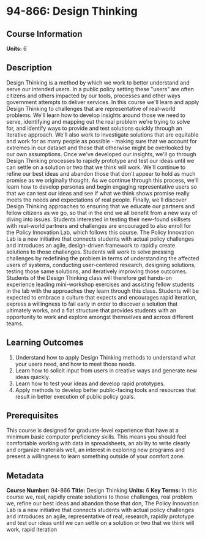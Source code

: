 # 94-866: Design Thinking

## Course Information

**Units:** 6

## Description

Design Thinking is a method by which we work to better understand and serve our intended users. In a public policy setting these "users" are often citizens and others impacted by our tools, processes and other ways government attempts to deliver services. In this course we'll learn and apply Design Thinking to challenges that are representative of real-world problems. We'll learn how to develop insights around those we need to serve, identifying and mapping out the real problem we're trying to solve for, and identify ways to provide and test solutions quickly through an iterative approach. We'll also work to investigate solutions that are equitable and work for as many people as possible - making sure that we account for extremes in our dataset and those that otherwise might be overlooked by our own assumptions. Once we've developed our insights, we'll go through Design Thinking processes to rapidly prototype and test our ideas until we can settle on a solution or two that we think will work. We'll continue to refine our best ideas and abandon those that don't appear to hold as much promise as we originally thought. As we continue through this process, we'll learn how to develop personas and begin engaging representative users so that we can test our ideas and see if what we think shows promise really meets the needs and expectations of real people. Finally, we'll discover Design Thinking approaches to ensuring that we educate our partners and fellow citizens as we go, so that in the end we all benefit from a new way of diving into issues. Students interested in testing their new-found skillsets with real-world partners and challenges are encouraged to also enroll for the Policy Innovation Lab, which follows this course. The Policy Innovation Lab is a new initiative that connects students with actual policy challenges and introduces an agile, design-driven framework to rapidly create solutions to those challenges. Students will work to solve pressing challenges by redefining the problem in terms of understanding the affected users of systems, conducting user-centered research, designing solutions, testing those same solutions, and iteratively improving those outcomes. Students of the Design Thinking class will therefore get hands-on experience leading mini-workshop exercises and assisting fellow students in the lab with the approaches they learn through this class. Students will be expected to embrace a culture that expects and encourages rapid iteration, express a willingness to fail early in order to discover a solution that ultimately works, and a flat structure that provides students with an opportunity to work and explore amongst themselves and across different teams.

## Learning Outcomes

1. Understand how to apply Design Thinking methods to understand what your users need, and how to meet those needs.
2. Learn how to solicit input from users in creative ways and generate new ideas quickly.
3. Learn how to test your ideas and develop rapid prototypes.
4. Apply methods to develop better public-facing tools and resources that result in better execution of public policy goals.

## Prerequisites

This course is designed for graduate-level experience that have at a minimum basic computer proficiency skills. This means you should feel comfortable working with data in spreadsheets, an ability to write clearly and organize materials well, an interest in exploring new programs and present a willingness to learn something outside of your comfort zone.

## Metadata

**Course Number:** 94-866
**Title:** Design Thinking
**Units:** 6
**Key Terms:** In this course we, real, rapidly create solutions to those challenges, real problem we, refine our best ideas and abandon those that don, The Policy Innovation Lab is a new initiative that connects students with actual policy challenges and introduces an agile, representative of real, research, rapidly prototype and test our ideas until we can settle on a solution or two that we think will work, rapid iteration
